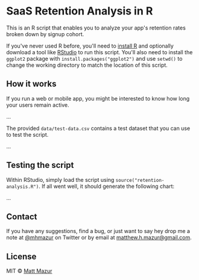 # SaaS Retention Analysis in R

This is an R script that enables you to analyze your app's retention rates broken down by signup cohort.

If you've never used R before, you'll need to [install R](https://cran.r-project.org/mirrors.html) and optionally download a tool like [RStudio](https://www.rstudio.com/products/rstudio/download/) to run this script. You'll also need to install the `ggplot2` package with `install.packages("ggplot2")` and use `setwd()` to change the working directory to match the location of this script.

## How it works

If you run a web or mobile app, you might be interested to know how long your users remain active.

...

The provided `data/test-data.csv` contains a test dataset that you can use to test the script.

...

## Testing the script

Within RStudio, simply load the script using `source("retention-analysis.R")`. If all went well, it should generate the following chart:

...

## Contact

If you have any suggestions, find a bug, or just want to say hey drop me a note at [@mhmazur](https://twitter.com/mhmazur) on Twitter or by email at matthew.h.mazur@gmail.com.

## License

MIT © [Matt Mazur](http://mattmazur.com)
